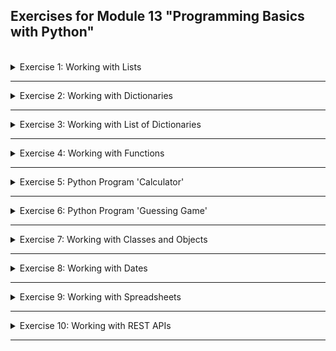 ## Exercises for Module 13 "Programming Basics with Python"
<br />

<details>
<summary>Exercise 1: Working with Lists</summary>
<br />

**Tasks:**

Using the following list:

```python
my_list = [1, 2, 2, 4, 4, 5, 6, 8, 10, 13, 22, 35, 52, 83]
```
1. Task: Write a program that prints out all the elements of the list that are higher than or equal 10.
2. Task: Instead of printing the elements one by one, make a new list that has all the elements higher than or equal 10 from this list in it and print out this new list.
3. Task: Ask the user for a number as input and print a list that contains only those elements from my_list that are higher than the number given by the user.

**Solution:**

1. Task
```python
for number in my_list:
    if number >= 10:
        print(number)
```

2. Task
```python
new_list = []
for number in my_list:
    if number >= 10:
        new_list.append(number)
print(new_list)
```

3. Task
```python
threshold = input("Enter a number: ")
new_list = []
for number in my_list:
    if number > int(threshold):
        new_list.append(number)
print(new_list)
```

</details>

******

<details>
<summary>Exercise 2: Working with Dictionaries</summary>
<br />

**Tasks:**

Using the following dictionary:
```python
employee = {
  "name": "Tim",
  "age": 30,
  "birthday": "1990-03-10",
  "job": "DevOps Engineer"
}
```

Write a Python Script that:
1. Task: Updates the job to Software Engineer
2. Task: Removes the age key from the dictionary
3. Task: Loops through the dictionary and prints the key:value pairs one by one


Using the following 2 dictionaries:
```python
dict_one = {'a': 100, 'b': 400} 
dict_two = {'x': 300, 'y': 200}
```

Write a Python Script that:
4. Task: Merges these two Python dictionaries into 1 new dictionary
5. Task: Sums up all the values in the new dictionary and print it out
6. Task: Prints the max and minimum values of the dictionary

**Solution:**

1. Task
```python
employee['job'] = 'Software Engineer'
```

2. Task
```python
employee.pop('age')
```

3. Task
```python
for key, value in employee.items():
    print(f"{key}:{value}")
```

4. Task
```python
dict_merged = dict_one.copy()
dict_merged.update(dict_two)
```

5. Task
```python
sum = 0
for value in dict_merged.values():
    sum = sum + value
print(f"Sum of values = {sum}")
```

6. Task
```python
min = None
max = None
for value in dict_merged.values():
    if min == None:
        min = value
    elif value < min:
        min = value
    if max == None:
        max = value
    elif value > max:
        max = value
print(f"min = {min}, max = {max}")

# or
all_values = []
for value in dict_merged.values():
    all_values.append(value)
all_values.sort()
print(f"min = {all_values[0]}, max = {all_values[-1]}")
```

</details>

******

<details>
<summary>Exercise 3: Working with List of Dictionaries</summary>
<br />

**Tasks:**

Using a list of 2 dictionaries:
```python
employees = [{
  "name": "Tina",
  "age": 30,
  "birthday": "1990-03-10",
  "job": "DevOps Engineer",
  "address": {
    "city": "New York",
    "country": "USA"
  }
},
{
  "name": "Tim",
  "age": 35,
  "birthday": "1985-02-21",
  "job": "Developer",
  "address": {
    "city": "Sydney",
    "country": "Australia"
  }
}]
```

Write a Python Program that:
1. Task: Prints out - the name, job and city of each employee using a loop. The program must work for any number of employees in the list, not just 2.
2. Task: Prints the country of the second employee in the list by accessing it directly without the loop.

**Solution:**

1. Task
```python
for employee in employees:
    print(f"Name: {employee.get('name')}")
    print(f"Job:  {employee.get('job')}")
    print(f"City: {employee.get('address').get('city')}")
    print("--------")
```

2. Task
```python
print(f"2nd employee's country: {employees[1].get('address').get('country')}")
```

</details>

******

<details>
<summary>Exercise 4: Working with Functions</summary>
<br />

**Tasks:**

- Write a function that accepts a list of dictionaries with employee age (see example list from the Exercise 3) and prints out the name and age of the youngest employee.
- Write a function that accepts a string and calculates the number of upper case letters and lower case letters.
- Write a function that prints the even numbers from a provided list.
- For cleaner code, declare these functions in its own helper Module and use them in the main.py file

**Solution:**

</details>

******

<details>
<summary>Exercise 5: Python Program 'Calculator'</summary>
<br />

**Tasks:**

Write a simple calculator program that:
- takes user input of 2 numbers and operation to execute
- handles following operations: plus, minus, multiply, divide
- does proper user validation and give feedback: only numbers allowed
- Keeps the Calculator program running until the user types “exit”
- Keeps track of how many calculations the user has taken, and when the user exits the calculator program, prints out the number of calculations the user did

Concepts covered: working with different data types, conditionals, type conversion, user input, user input validation

**Solution:**

</details>

******

<details>
<summary>Exercise 6: Python Program 'Guessing Game'</summary>
<br />

**Tasks:**

Write a program that:
- runs until the user guesses a number (hint: while loop)
- generates a random number between 1 and 9 (including 1 and 9)
- asks the user to guess the number
- then prints a message to the user, whether they guessed too low, too high
- if the user guesses the number right, print out YOU WON! and exit the program

Hint: Use the built-in random module to generate random numbers https://docs.python.org/3.3/library/random.html

Concepts covered: Built-In Module, User Input, Comparison Operator, While loop

**Solution:**

</details>

******

<details>
<summary>Exercise 7: Working with Classes and Objects</summary>
<br />

**Tasks:**

Imagine you are working in a university and need to write a program, which handles data of students, professors and lectures. To work with this data you create classes and objects:

a) Create a Student class

with properties:
- first name
- last name
- age
- lectures he/she attends

with methods:
- can print the full name
- can list the lectures, which the student attends
- can add new lectures to the lectures list (attend a new lecture)
- can remove lectures from the lectures list (leave a lecture)

b) Create a Professor class

with properties:
- first name
- last name
- age
- subjects he/she teaches

with methods:
- can print the full name
- can list the subjects they teach
- can add new subjects to the list
- can remove subjects from the list

c) Create a Lecture class

with properties:
- name
- max number of students
- duration
- list of professors giving this lecture

with methods:
- printing the name and duration of the lecture
- adding professors to the list of professors giving this lecture

d) Bonus task

As both students and professors have a first name, last name and age, you think of a cleaner solution:

**Inheritance** allows us to define a class that inherits all the methods and properties from another class.
- Create a Person class, which is the parent class of Student and Professor classes
- This Person class has the following properties: "first_name", "last_name" and "age"
- and following method: "print_name", which can print the full name
- So you don't need these properties and method in the other two classes. You can easily inherit these.
- Change Student and Professor classes to inherit "first_name", "last_name", "age" properties and "print_name" method from the Person class

**Solution:**

</details>

******

<details>
<summary>Exercise 8: Working with Dates</summary>
<br />

**Tasks:**

Write a program that:
- accepts user's birthday as input
- and calculates how many days, hours and minutes are remaining till the birthday
- prints out the result as a message to the user

**Solution:**

</details>

******

<details>
<summary>Exercise 9: Working with Spreadsheets</summary>
<br />

**Tasks:**

Write a program that:
- reads the provided spreadsheet file "employees.xlsx" (see Download section at the bottom) with the following information/columns: "name", "years of experience", "job title", "date of birth"
- creates a new spreadsheet file "employees_sorted.xlsx" with following info/columns: "name", "years of experience", where the years of experience is sorted in descending order: so the employee name with the most experience in years is on top.

**Solution:**

</details>

******

<details>
<summary>Exercise 10: Working with REST APIs</summary>
<br />

**Tasks:**

Write a program that:
- connects to GitHub API
- gets all the public repositories for a specific GitHub user
- prints the name & URL of every project

**Solution:**

</details>

******
